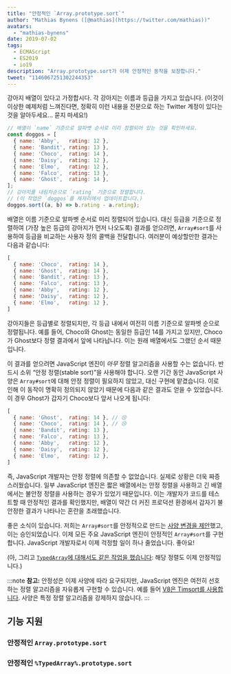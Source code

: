 ```yaml
---
title: "안정적인 `Array.prototype.sort`"
author: "Mathias Bynens ([@mathias](https://twitter.com/mathias))"
avatars:
  - "mathias-bynens"
date: 2019-07-02
tags:
  - ECMAScript
  - ES2019
  - io19
description: "Array.prototype.sort가 이제 안정적인 동작을 보장합니다."
tweet: "1146067251302244353"
---
```

강아지 배열이 있다고 가정합시다. 각 강아지는 이름과 등급을 가지고 있습니다. (이것이 이상한 예제처럼 느껴진다면, 정확히 이런 내용을 전문으로 하는 Twitter 계정이 있다는 것을 알아두세요... 묻지 마세요!)

```js
// 배열이 `name` 기준으로 알파벳 순서로 미리 정렬되어 있는 것을 확인하세요.
const doggos = [
  { name: 'Abby',   rating: 12 },
  { name: 'Bandit', rating: 13 },
  { name: 'Choco',  rating: 14 },
  { name: 'Daisy',  rating: 12 },
  { name: 'Elmo',   rating: 12 },
  { name: 'Falco',  rating: 13 },
  { name: 'Ghost',  rating: 14 },
];
// 강아지를 내림차순으로 `rating` 기준으로 정렬합니다.
// (이 작업은 `doggos`를 제자리에서 업데이트합니다.)
doggos.sort((a, b) => b.rating - a.rating);
```

<!--truncate-->
배열은 이름 기준으로 알파벳 순서로 미리 정렬되어 있습니다. 대신 등급을 기준으로 정렬하여 (가장 높은 등급의 강아지가 먼저 나오도록) 결과를 얻으려면, `Array#sort`를 사용하여 등급을 비교하는 사용자 정의 콜백을 전달합니다. 여러분이 예상할만한 결과는 다음과 같습니다:

```js
[
  { name: 'Choco',  rating: 14 },
  { name: 'Ghost',  rating: 14 },
  { name: 'Bandit', rating: 13 },
  { name: 'Falco',  rating: 13 },
  { name: 'Abby',   rating: 12 },
  { name: 'Daisy',  rating: 12 },
  { name: 'Elmo',   rating: 12 },
]
```

강아지들은 등급별로 정렬되지만, 각 등급 내에서 여전히 이름 기준으로 알파벳 순으로 정렬됩니다. 예를 들어, Choco와 Ghost는 동일한 등급인 14를 가지고 있지만, Choco가 Ghost보다 정렬 결과에서 앞에 나타납니다. 이는 원래 배열에서도 그랬던 순서 때문입니다.

이 결과를 얻으려면 JavaScript 엔진이 _아무_ 정렬 알고리즘을 사용할 수는 없습니다. 반드시 소위 “안정 정렬(stable sort)”을 사용해야 합니다. 오랜 기간 동안 JavaScript 사양은 `Array#sort`에 대해 안정 정렬이 필요하지 않았고, 대신 구현에 맡겼습니다. 이로 인해 이 동작이 명확히 정의되지 않았기 때문에 다음과 같은 결과도 얻을 수 있었습니다. 이 경우 Ghost가 갑자기 Choco보다 앞서 나오게 됩니다:

```js
[
  { name: 'Ghost',  rating: 14 }, // 😢
  { name: 'Choco',  rating: 14 }, // 😢
  { name: 'Bandit', rating: 13 },
  { name: 'Falco',  rating: 13 },
  { name: 'Abby',   rating: 12 },
  { name: 'Daisy',  rating: 12 },
  { name: 'Elmo',   rating: 12 },
]
```

즉, JavaScript 개발자는 안정 정렬에 의존할 수 없었습니다. 실제로 상황은 더욱 짜증스러웠습니다. 일부 JavaScript 엔진은 짧은 배열에서는 안정 정렬을 사용하고 긴 배열에서는 불안정 정렬을 사용하는 경우가 있었기 때문입니다. 이는 개발자가 코드를 테스트할 때 안정적인 결과를 확인했지만, 배열이 약간 더 커진 프로덕션 환경에서 갑자기 불안정한 결과가 나타나는 혼란을 초래했습니다.

좋은 소식이 있습니다. 저희는 `Array#sort`를 안정적으로 만드는 [사양 변경을 제안](https://github.com/tc39/ecma262/pull/1340)했고, 이는 승인되었습니다. 이제 모든 주요 JavaScript 엔진이 안정적인 `Array#sort`를 구현합니다. JavaScript 개발자로서 이제 걱정할 일이 하나 줄었습니다. 좋아요!

(아, 그리고 [`TypedArray`에 대해서도 같은 작업을 했습니다](https://github.com/tc39/ecma262/pull/1433): 해당 정렬도 이제 안정적입니다.)

:::note
**참고:** 안정성은 이제 사양에 따라 요구되지만, JavaScript 엔진은 여전히 선호하는 정렬 알고리즘을 자유롭게 구현할 수 있습니다. 예를 들어 [V8은 Timsort를 사용합니다](/blog/array-sort#timsort). 사양은 특정 정렬 알고리즘을 강제하지 않습니다.
:::

## 기능 지원

### 안정적인 `Array.prototype.sort`

<feature-support chrome="70 /blog/v8-release-70#javascript-language-features"
                 firefox="yes"
                 safari="yes"
                 nodejs="12 https://twitter.com/mathias/status/1120700101637353473"
                 babel="yes https://github.com/zloirock/core-js#ecmascript-array"></feature-support>

### 안정적인 `%TypedArray%.prototype.sort`

<feature-support chrome="74 https://bugs.chromium.org/p/v8/issues/detail?id=8567"
                 firefox="67 https://bugzilla.mozilla.org/show_bug.cgi?id=1290554"
                 safari="yes"
                 nodejs="12 https://twitter.com/mathias/status/1120700101637353473"
                 babel="yes https://github.com/zloirock/core-js#ecmascript-typed-arrays"></feature-support>
